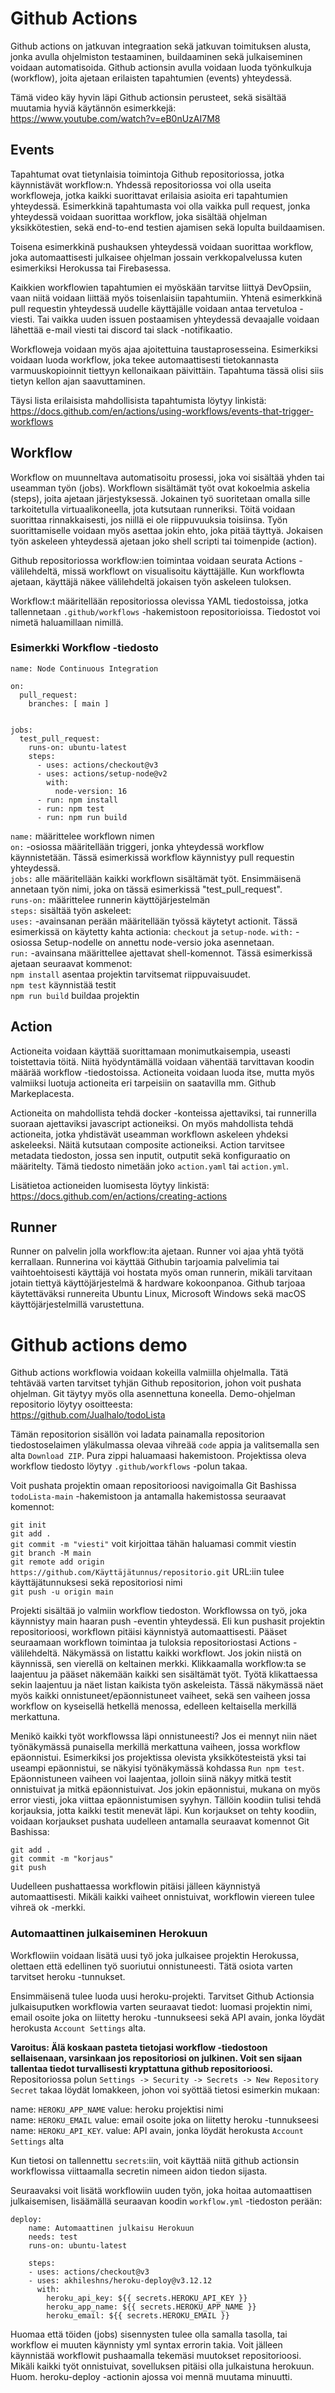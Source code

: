 # Github Actions

Github actions on jatkuvan integraation sekä jatkuvan toimituksen alusta, jonka avulla ohjelmiston testaaminen, buildaaminen sekä julkaiseminen voidaan automatisoida. Github actionsin avulla voidaan luoda työnkulkuja (workflow), joita ajetaan erilaisten tapahtumien (events) yhteydessä. 

Tämä video käy hyvin läpi Github actionsin perusteet, sekä sisältää muutamia hyviä käytännön esimerkkejä:<br/>
https://www.youtube.com/watch?v=eB0nUzAI7M8

## Events

Tapahtumat ovat tietynlaisia toimintoja Github repositoriossa, jotka käynnistävät workflow:n. Yhdessä repositoriossa voi olla useita workfloweja, jotka kaikki suorittavat erilaisia asioita eri tapahtumien yhteydessä. Esimerkkinä tapahtumasta voi olla vaikka pull request, jonka yhteydessä voidaan suorittaa workflow, joka sisältää ohjelman yksikkötestien, sekä end-to-end testien ajamisen sekä lopulta buildaamisen. 

Toisena esimerkkinä pushauksen yhteydessä voidaan suorittaa workflow, joka automaattisesti julkaisee ohjelman jossain verkkopalvelussa kuten esimerkiksi Herokussa tai Firebasessa.

Kaikkien workflowien tapahtumien ei myöskään tarvitse liittyä DevOpsiin, vaan niitä voidaan liittää myös toisenlaisiin tapahtumiin. Yhtenä esimerkkinä pull requestin yhteydessä uudelle käyttäjälle voidaan antaa tervetuloa -viesti. Tai vaikka uuden issuen postaamisen yhteydessä devaajalle voidaan lähettää e-mail viesti tai discord tai slack -notifikaatio. 

Workfloweja voidaan myös ajaa ajoitettuina taustaprosesseina. Esimerkiksi voidaan luoda workflow, joka tekee automaattisesti tietokannasta varmuuskopioinnit tiettyyn kellonaikaan päivittäin. Tapahtuma tässä olisi siis tietyn kellon ajan saavuttaminen.

Täysi lista erilaisista mahdollisista tapahtumista löytyy linkistä:<br/>
https://docs.github.com/en/actions/using-workflows/events-that-trigger-workflows

## Workflow

Workflow on muunneltava automatisoitu prosessi, joka voi sisältää yhden tai useamman työn (jobs). Workflown sisältämät työt ovat kokoelmia askelia (steps), joita ajetaan järjestyksessä. Jokainen työ suoritetaan omalla sille tarkoitetulla virtuaalikoneella, jota kutsutaan runneriksi. Töitä voidaan suorittaa rinnakkaisesti, jos niillä ei ole riippuvuuksia toisiinsa. Työn suorittamiselle voidaan myös asettaa jokin ehto, joka pitää täyttyä. Jokaisen työn askeleen yhteydessä ajetaan joko shell scripti tai toimenpide (action). 

Github repositoriossa workflow:ien toimintaa voidaan seurata Actions -välilehdeltä, missä workflowt on visualisoitu käyttäjälle. Kun workflowta ajetaan, käyttäjä näkee välilehdeltä jokaisen työn askeleen tuloksen.

Workflow:t määritellään repositoriossa olevissa YAML tiedostoissa, jotka tallennetaan `.github/workflows` -hakemistoon repositorioissa. Tiedostot voi nimetä haluamillaan nimillä.

### Esimerkki Workflow -tiedosto

```
name: Node Continuous Integration

on:
  pull_request:
    branches: [ main ]


jobs:
  test_pull_request:
    runs-on: ubuntu-latest
    steps:
      - uses: actions/checkout@v3
      - uses: actions/setup-node@v2
        with:
          node-version: 16
      - run: npm install
      - run: npm test
      - run: npm run build
```
`name:` määrittelee workflown nimen<br/>
`on:` -osiossa määritellään triggeri, jonka yhteydessä workflow käynnistetään. Tässä esimerkissä workflow käynnistyy pull requestin yhteydessä.<br/>
`jobs:` alle määritellään kaikki workflown sisältämät työt. Ensimmäisenä annetaan työn nimi, joka on tässä esimerkissä "test_pull_request".<br/>
  `runs-on:` määrittelee runnerin käyttöjärjestelmän<br/>
  `steps:` sisältää työn askeleet:<br/>
    `uses:` -avainsanan perään määritellään työssä käytetyt actionit. Tässä esimerkissä on käytetty kahta actionia: `checkout` ja `setup-node`. `with:` -osiossa Setup-nodelle on annettu node-versio joka asennetaan.<br/>
    `run:` -avainsana määrittellee ajettavat shell-komennot. Tässä esimerkissä ajetaan seuraavat kommenot: <br/>
      `npm install` asentaa projektin tarvitsemat riippuvaisuudet.<br/>
      `npm test` käynnistää testit<br/>
      `npm run build` buildaa projektin<br/>

## Action

Actioneita voidaan käyttää suorittamaan monimutkaisempia, useasti toistettavia töitä. Niitä hyödyntämällä voidaan vähentää tarvittavan koodin määrää workflow -tiedostoissa. 
Actioneita voidaan luoda itse, mutta myös valmiiksi luotuja actioneita eri tarpeisiin on saatavilla mm. Github Markeplacesta. 

Actioneita on mahdollista tehdä docker -konteissa ajettaviksi, tai runnerilla suoraan ajettaviksi javascript actioneiksi. On myös mahdollista tehdä actioneita, jotka yhdistävät useamman workflown askeleen yhdeksi askeleeksi. Näitä kutsutaan composite actioneiksi.
Action tarvitsee metadata tiedoston, jossa sen inputit, outputit sekä konfiguraatio on määritelty. Tämä tiedosto nimetään joko `action.yaml` tai `action.yml`.

Lisätietoa actioneiden luomisesta löytyy linkistä:<br/>
https://docs.github.com/en/actions/creating-actions

## Runner

Runner on palvelin jolla workflow:ita ajetaan. Runner voi ajaa yhtä työtä kerrallaan. Runnerina voi käyttää Githubin tarjoamia palvelimia tai vaihtoehtoisesti käyttäjä voi hostata myös oman runnerin, mikäli tarvitaan jotain tiettyä käyttöjärjestelmä & hardware kokoonpanoa. Github tarjoaa käytettäväksi runnereita Ubuntu Linux, Microsoft Windows sekä macOS käyttöjärjestelmillä varustettuna.

# Github actions demo

Github actions workflowia voidaan kokeilla valmiilla ohjelmalla. Tätä tehtävää varten tarvitset tyhjän Github repositorion, johon voit pushata ohjelman. Git täytyy myös olla asennettuna koneella.
Demo-ohjelman repositorio löytyy osoitteesta:<br/>
https://github.com/Jualhalo/todoLista

Tämän repositorion sisällön voi ladata painamalla repositorion tiedostoselaimen yläkulmassa olevaa vihreää `code` appia ja valitsemalla sen alta `Download ZIP`.
Pura zippi haluamaasi hakemistoon. Projektissa oleva workflow tiedosto löytyy `.github/workflows` -polun takaa. 

Voit pushata projektin omaan repositorioosi navigoimalla Git Bashissa `todoLista-main` -hakemistoon ja antamalla hakemistossa seuraavat komennot:<br/>

`git init`<br/>
`git add .`<br/>
`git commit -m "viesti"` voit kirjoittaa tähän haluamasi commit viestin<br/>
`git branch -M main`<br/>
`git remote add origin https://github.com/Käyttäjätunnus/repositorio.git` URL:iin tulee käyttäjätunnuksesi sekä repositoriosi nimi<br/>
`git push -u origin main`<br/>

Projekti sisältää jo valmiin workflow tiedoston. Workflowssa on työ, joka käynnistyy main haaran push  -eventin yhteydessä. Eli kun pushasit projektin repositorioosi, workflown pitäisi käynnistyä automaattisesti. Pääset seuraamaan workflown toimintaa ja tuloksia repositoriostasi Actions -välilehdeltä. Näkymässä on listattu kaikki workflowt. Jos jokin niistä on käynnissä, sen vierellä on keltainen merkki. Klikkaamalla workflow:ta se laajentuu ja pääset näkemään kaikki sen sisältämät työt. Työtä klikattaessa sekin laajentuu ja näet listan kaikista työn askeleista. Tässä näkymässä näet myös kaikki onnistuneet/epäonnistuneet vaiheet, sekä sen vaiheen jossa workflow on kyseisellä hetkellä menossa, edelleen keltaisella merkillä merkattuna.

Menikö kaikki työt workflowssa läpi onnistuneesti? Jos ei mennyt niin näet työnäkymässä punaisella merkillä merkattuna vaiheen, jossa workflow epäonnistui. Esimerkiksi jos projektissa olevista yksikkötesteistä yksi tai useampi epäonnistui, se näkyisi työnäkymässä kohdassa `Run npm test`. Epäonnistuneen vaiheen voi laajentaa, jolloin siinä näkyy mitkä testit onnistuivat ja mitkä epäonnistuivat. Jos jokin epäonnistui, mukana on myös error viesti, joka viittaa epäonnistumisen syyhyn. Tällöin koodiin tulisi tehdä korjauksia, jotta kaikki testit menevät läpi. Kun korjaukset on tehty koodiin, voidaan korjaukset pushata uudelleen antamalla seuraavat komennot Git Bashissa:

`git add .`<br/>
`git commit -m "korjaus"`<br/>
`git push`<br/>

Uudelleen pushattaessa workflowin pitäisi jälleen käynnistyä automaattisesti. Mikäli kaikki vaiheet onnistuivat, workflowin viereen tulee vihreä ok -merkki.

### Automaattinen julkaiseminen Herokuun

Workflowiin voidaan lisätä uusi työ joka julkaisee projektin Herokussa, olettaen että edellinen työ suoriutui onnistuneesti. Tätä osiota varten tarvitset heroku -tunnukset.

Ensimmäisenä tulee luoda uusi heroku-projekti. Tarvitset Github Actionsia julkaisuputken workflowia varten seuraavat tiedot: luomasi projektin nimi, email osoite joka on liitetty heroku -tunnukseesi sekä API avain, jonka löydät herokusta `Account Settings` alta.

**Varoitus: Älä koskaan pasteta tietojasi workflow -tiedostoon sellaisenaan, varsinkaan jos repositoriosi on julkinen. Voit sen sijaan tallentaa tiedot turvallisesti kryptattuna github repositorioosi.** Repositoriossa polun `Settings -> Security -> Secrets -> New Repository Secret` takaa löydät lomakkeen, johon voi syöttää tietosi esimerkin mukaan: 

name: `HEROKU_APP_NAME` value: heroku projektisi nimi <br/>
name: `HEROKU_EMAIL` value: email osoite joka on liitetty heroku -tunnukseesi<br/>
name: `HEROKU_API_KEY`. value: API avain, jonka löydät herokusta `Account Settings` alta<br/>

Kun tietosi on tallennettu `secrets`:iin, voit käyttää niitä github actionsin workflowissa viittaamalla secretin nimeen aidon tiedon sijasta.

Seuraavaksi voit lisätä workflowiin uuden työn, joka hoitaa automaattisen julkaisemisen, lisäämällä seuraavan koodin `workflow.yml` -tiedoston perään:
```
deploy:
    name: Automaattinen julkaisu Herokuun
    needs: test
    runs-on: ubuntu-latest

    steps:
    - uses: actions/checkout@v3
    - uses: akhileshns/heroku-deploy@v3.12.12
      with: 
        heroku_api_key: ${{ secrets.HEROKU_API_KEY }}
        heroku_app_name: ${{ secrets.HEROKU_APP_NAME }}
        heroku_email: ${{ secrets.HEROKU_EMAIL }}
```
Huomaa että töiden (jobs) sisennysten tulee olla samalla tasolla, tai workflow ei muuten käynnisty yml syntax errorin takia.
Voit jälleen käynnistää workflowit pushaamalla tekemäsi muutokset repositorioosi. Mikäli kaikki työt onnistuivat, sovelluksen pitäisi olla julkaistuna herokuun. Huom. heroku-deploy -actionin ajossa voi mennä muutama minuutti.





